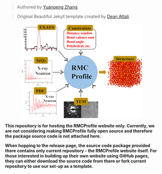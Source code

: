 > Authored by <a target="_blank" href="https://www.iris2020.net">Yuanpeng Zhang</a>.

> Original Beautiful Jekyll template created by <a target="_blank" href="https://github.com/daattali/beautiful-jekyll">Dean Attali</a>.

<p align="center">
  <img src="/docs/assets/img/Complexmodelling_rmc.png" />
</p>

**This repository is for hosting the RMCProfile website only. Currently, we are not considering making RMCProfile fully open source and therefore the package source code is not attached here.**

**When hopping to the release page, the source code package provided there contains only current repository - the RMCProfile website itself. For those interested in building up their own website using GitHub pages, they can either download the source code from there or fork current repository to use our set-up as a template.**
